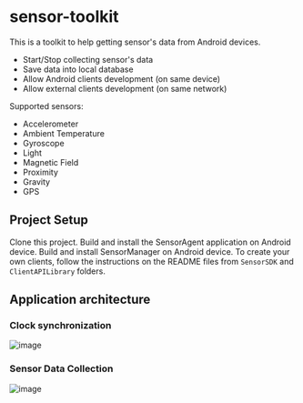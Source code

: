# sensor-toolkit

This is a toolkit to help getting sensor's data from Android devices.

- Start/Stop collecting sensor's data
- Save data into local database
- Allow Android clients development (on same device)
- Allow external clients development (on same network)

Supported sensors:

- Accelerometer
- Ambient Temperature
- Gyroscope
- Light
- Magnetic Field
- Proximity
- Gravity
- GPS


## Project Setup

Clone this project. Build and install the SensorAgent application on Android device. Build and install SensorManager on Android device.
To create your own clients, follow the instructions on the README files from `SensorSDK` and `ClientAPILibrary` folders.


## Application architecture

### Clock synchronization
![image](https://github.com/H-IAAC/sensor-toolkit/assets/117912051/177ed8db-8625-424f-bad1-cf96ae4a443c)

### Sensor Data Collection
![image](https://github.com/H-IAAC/sensor-toolkit/assets/117912051/11c593e3-d722-4e57-9930-c4b631a277f4)
